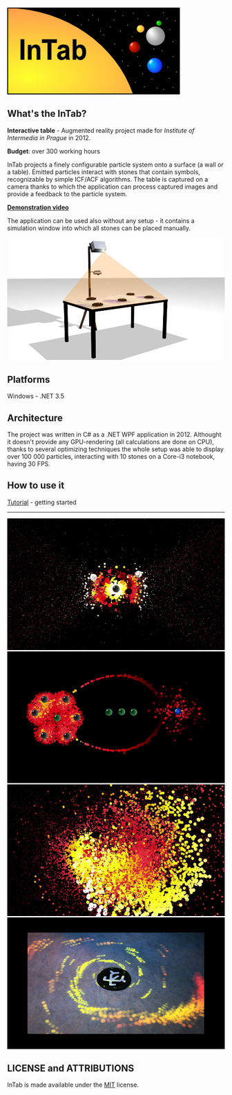 
![logo](Docs/images/intab.jpg)

## What's the InTab?

**Interactive table** - Augmented reality project made for *Institute of Intermedia in Prague* in 2012.

**Budget**: over 300 working hours

InTab projects a finely configurable particle system onto a surface (a wall or a table). Emitted particles interact with stones that contain symbols, recognizable by simple ICF/ACF algorithms. The table is captured on a camera thanks to which the application can process captured images and provide a feedback to the particle system.

<a href="https://www.youtube.com/watch?v=Gx1UshgQTR0" target="_blank">**Demonstration video**</a>


The application can be used also without any setup - it contains a simulation window into which all stones can be placed manually. 

![setup](Docs/images/setup.jpg)

## Platforms
Windows - .NET 3.5

## Architecture 

The project was written in C# as a .NET WPF application in 2012. Althought it doesn't provide any GPU-rendering (all calculations are done on CPU), thanks to several optimizing techniques the whole setup was able to display over 100 000 particles, interacting with 10 stones on a Core-i3 notebook, having 30 FPS.

## How to use it
[Tutorial](Docs/install.md) - getting started

---

![example3](Docs/images/example3.jpg)
![example3](Docs/images/example4.jpg)
![example3](Docs/images/example5.jpg)
![example3](Docs/images/example6.jpg)

## LICENSE and ATTRIBUTIONS

InTab is made available under the [MIT](http://opensource.org/licenses/MIT) license.